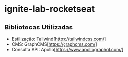 # ignite-lab-rocketseat

## Bibliotecas Utilizadas
- Estilização: Tailwind[https://tailwindcss.com/]
- CMS: GraphCMS[https://graphcms.com/]
- Consulta API: Apollo[https://www.apollographql.com/]
